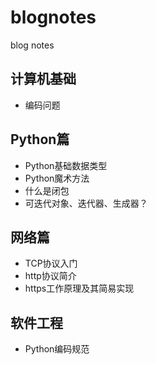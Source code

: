 # blognotes
blog notes

## 计算机基础

- 编码问题

## Python篇

- Python基础数据类型
- Python魔术方法
- 什么是闭包
- 可迭代对象、迭代器、生成器？

## 网络篇

- TCP协议入门
- http协议简介
- https工作原理及其简易实现

## 软件工程

- Python编码规范
